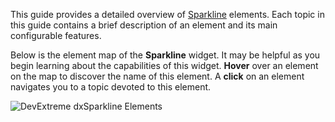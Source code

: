 This guide provides a detailed overview of [Sparkline](/api-reference/20%20Data%20Visualization%20Widgets/dxSparkline '/Documentation/ApiReference/Data_Visualization_Widgets/dxSparkline/') elements. Each topic in this guide contains a brief description of an element and its main configurable features.

Below is the element map of the **Sparkline** widget. It may be helpful as you begin learning about the capabilities of this widget. **Hover** over an element on the map to discover the name of this element. A **click** on an element navigates you to a topic devoted to this element.

<p><img style="margin:0px auto;display:block" src="/Content/images/doc/18_2/ChartJS/SparklineElementMap.png" alt="DevExtreme dxSparkline Elements" usemap="#sparklineElements" /></p>

<map name="sparklineElements">
	<area shape="rect" title="Tooltip" coords="65,12,166,114" href="/Documentation/Guide/Widgets/Sparkline/Visual_Elements/#Tooltip" />
	<area shape="circle" title="Series Point" coords="20,134,3" href="/Documentation/Guide/Widgets/Sparkline/Visual_Elements/#Series_Points" />
	<area shape="circle" title="Series Point" coords="55,109,4" href="/Documentation/Guide/Widgets/Sparkline/Visual_Elements/#Series_Points" />
	<area shape="circle" title="Series Point" coords="158,143,3" href="/Documentation/Guide/Widgets/Sparkline/Visual_Elements/#Series_Points" />
	<area shape="circle" title="Series Point" coords="211,135,5" href="/Documentation/Guide/Widgets/Sparkline/Visual_Elements/#Series_Points" />
	<area shape="rect" title="Series" coords="24,113,206,139" href="/Documentation/Guide/Widgets/Sparkline/Visual_Elements/#Series" />
</map>